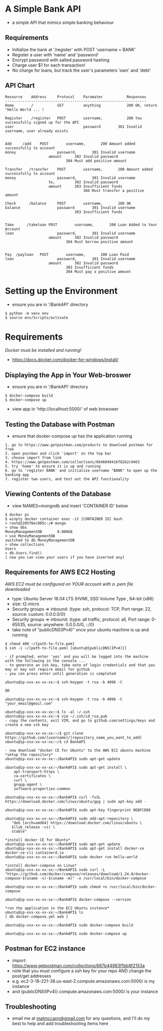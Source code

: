 # A Simple Bank API
- a simple API that mimics simple banking behaviour


## Requirements
- Initialize the bank at '/register' with POST 'username = BANK'
- Register a user with 'name' and 'password'
- Encrypt password with salted password hashing
- Charge user $1 for each transaction!
- No charge for loans, but track the user's parameters 'own' and 'debt'


## API Chart
```console
Resource    Address     Protocol    Paramater       	Responses
-----------------------------------------------------------------
Home        /           GET         anything        	200 OK, return "Hello World ... !

Register    /register   POST        username,       	200 You successfully signed up for the API
user                                password		301 Invalid username, user already exists


Add	    /add	POST 	    username,		200 Amount added successfully to account
money				    password,		301 Invalid username
				    amount		302 Invalid password
							304 Must add positive amount

Transfer   /transfer	POST        username,		200 Amount added successfully to account
money				    password,		301 Invalid username
				    to,			302 Invalid password
				    amount		303 Insufficient funds
				    		        304 Must transfer a positive amount

Check	   /balance 	POST	    username,		200 OK
balance				    password		301 Invalid username
				    			303 Insufficient funds


Take	  /takeloan	POST        username,		200 Loan Added to Your Account
loan				    password,		301 Invalid username
				    amount		302 Invalid password
							304 Must borrow positive amount


Pay	 /payloan	POST	    username,		200 Loan Paid
loan				    password,		301 Invalid username
				    amount		302 Invalid password
							303 Insufficient funds
							304 Must pay a positive amount			
```

# Setting up the Environment
- ensure you are in '/BankAPI' directory
```console
$ python -m venv env
$ source env/Scripts/activate
```

# Requirements
*Docker must be installed and running!*
- https://docs.docker.com/docker-for-windows/install/


## Displaying the App in Your Web-broswer
- ensure you are in '/BankAPI' directory
```console
$ docker-compose build
$ docker-compose up
```
- view app in 'http://localhost:5000/' of web browswer


## Testing the Database with Postman
- ensure that docker-compose up has the application running
```console
1. go to https://www.getpostman.com/products to download postman for free
2. open postman and click 'import' on the top bar
3. choose import from link
4. https://www.getpostman.com/collections/6646049416f82b2c9463
5. try 'home' to ensure it is up and running
6. go to 'register BANK' and initialize username "BANK" to open up the banking app
7. register two users, and test out the API functionality
```


## Viewing Contents of the Database
- view NAMES=mongodb and insert 'CONTAINER ID' below
```console
$ docker ps
$ winpty docker container exec -it [CONTAINER ID] bash
> root@2205f6ec005c:/# mongo
> show dbs
MoneyManagementDB       0.000GB
> use MoneyManagementDB
switched to db MoneyManagementDB
> show collections
Users
> db.Users.find()
[ now you can view your users if you have inserted any]
```


## Requirements for AWS EC2 Hosting
*AWS EC2 must be configured on YOUR account with a .pem file downloaded*
- type: Ubuntu Server 18.04 LTS (HVM), SSD Volume Type , 64-bit (x86)
- size: t2.micro 
- Security groups => inbound: {type: ssh, protocol: TCP, Port range: 22, source: custom: 0.0.0.0/0}
- Security groups => inbound: {type: all traffic, protocol: all, Port range: 0-65535, source: anywhere: 0.0.0.0/0, ::/0}
- take note of "publicDNS(IPv4)" once your ubuntu machine is up and running
```console 
$ chmod 400 ~/[path-to-file.pem]
$ ssh -i ~/[path-to-file.pem] [ubuntu@{publicDNS(IPv4)}]

- if prompted, enter 'yes' and you will be logged into the machine with the following in the console ...
- to generate an ssh key, take note of login credentials and that you may or may not require email for github
- you can press enter until generation is completed

ubuntu@ip-xxx-xx-xx-xx:~$ ssh-keygen -t rsa -b 4096 -C

OR 

ubuntu@ip-xxx-xx-xx-xx:~$ ssh-keygen -t rsa -b 4096 -C "your_email@gmail.com"

ubuntu@ip-xxx-xx-xx-xx:~$ ls -al ~/.ssh
ubuntu@ip-xxx-xx-xx-xx:~$ vim ~/.ssh/id_rsa.pub
- copy the contents, exit VIM, and go to github.com/settings/keys and create a new ssh key

ubuntu@ip-xxx-xx-xx-xx:~/$ git clone https://github.com/[username]/[repository_name_you_want_to_add] 
ubuntu@ip-xxx-xx-xx-xx:~/$ cd BankAPI

- now download "docker CE for Ubuntu" to the AWS EC2 ubuntu machine
*setup the repository*
ubuntu@ip-xxx-xx-xx-xx:~/BankAPI$ sudo apt-get update

ubuntu@ip-xxx-xx-xx-xx:~/BankAPI$ sudo apt-get install \
    apt-transport-https \
    ca-certificates \
    curl \
    gnupg-agent \
    software-properties-common

ubuntu@ip-xxx-xx-xx-xx:~/BankAPI$ curl -fsSL https://download.docker.com/linux/ubuntu/gpg | sudo apt-key add -

ubuntu@ip-xxx-xx-xx-xx:~/BankAPI$ sudo apt-key fingerprint 0EBFCD88

ubuntu@ip-xxx-xx-xx-xx:~/BankAPI$ sudo add-apt-repository \
   "deb [arch=amd64] https://download.docker.com/linux/ubuntu \
   $(lsb_release -cs) \
   stable"

*install docker CE for Ubuntu*
ubuntu@ip-xxx-xx-xx-xx:~/BankAPI$ sudo apt-get update
ubuntu@ip-xxx-xx-xx-xx:~/BankAPI$ sudo apt-get install docker-ce docker-ce-cli containerd.io
ubuntu@ip-xxx-xx-xx-xx:~/BankAPI$ sudo docker run hello-world

*install docker-compose on Linux*
ubuntu@ip-xxx-xx-xx-xx:~/BankAPI$ sudo curl -L "https://github.com/docker/compose/releases/download/1.24.0/docker-compose-$(uname -s)-$(uname -m)" -o /usr/local/bin/docker-compose

ubuntu@ip-xxx-xx-xx-xx:~/BankAPI$ sudo chmod +x /usr/local/bin/docker-compose

ubuntu@ip-xxx-xx-xx-xx:~/BankAPI$ docker-compose --version

*run the application in the EC2 Ubuntu instance*
ubuntu@ip-xxx-xx-xx-xx:~/BankAPI$ ls
[ db docker-compose.yml web ]

ubuntu@ip-xxx-xx-xx-xx:~/BankAPI$ sudo docker-compose build

ubuntu@ip-xxx-xx-xx-xx:~/BankAPI$ sudo docker-compose up

```

## Postman for EC2 instance
- import: https://www.getpostman.com/collections/687b44983f1bb8f2153a
- note that you must configure a ssh key for your repo AND change the post/get addresses
- e.g. ec2-3-18-221-38.us-east-2.compute.amazonaws.com:5000/ is my instance
- and {publicDNS(IPv4)}.compute.amazonaws.com:5000/ is your instance

## Troubleshooting
- email me at matmccann@gmail.com for any questions, and I'll do my best to help and add troubleshooting items here
